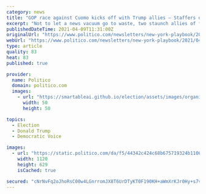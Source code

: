 ```yaml
---
category: news
title: "GOP race against Cuomo kicks off with Trump allies — Staffers dispute book work was voluntary — New rules aim to reduce school closures"
excerpt: "Not to let a news vacuum go to waste, two staunch allies of former President Donald Trump are kicking off conversations about New York’s 2022 gubernatorial race in earnest. Reactions? Well, a Republican hasn’t won a statewide race in New York since ..."
publishedDateTime: 2021-04-09T11:31:00Z
originalUrl: "https://www.politico.com/newsletters/new-york-playbook/2021/04/09/gop-race-against-cuomo-kicks-off-with-trump-allies-staffers-dispute-book-work-was-voluntary-new-rules-aim-to-reduce-school-closures-492421"
webUrl: "https://www.politico.com/newsletters/new-york-playbook/2021/04/09/gop-race-against-cuomo-kicks-off-with-trump-allies-staffers-dispute-book-work-was-voluntary-new-rules-aim-to-reduce-school-closures-492421"
type: article
quality: 83
heat: 83
published: true

provider:
  name: Politico
  domain: politico.com
  images:
    - url: "https://smartableai.github.io/election/assets/images/organizations/politico.com-50x50.jpg"
      width: 50
      height: 50

topics:
  - Election
  - Donald Trump
  - Democratic Voice

images:
  - url: "https://static.politico.com/da/f5/44342c424c68b675719324b1106b/politico.jpg"
    width: 1120
    height: 629
    isCached: true

secured: "cNrNvFq2oJhoRsC00w4LGnrromJX8T6UrDTyKT0F190KH+aWmXrKJr0Hy+s7vEFK0Q7A6ohudAmFMT+kFHTsWHdS1LbivtHMypRDuaFL7Anqb38rJk9WHJ2TxjDKlcaIwfOC9AXviHGiRnEyzzdtgV9FncDYQCllV1J4fenBk1m2+qLljZqn72+uoaNFcyPfk3nbDOQbHHN/Yuka2CthCMa6EqqaZScPCRmSmiFgDyY3opi+nk3qmH0KocNFoRehuPcxNQGEknkFf2zEgF2y14KjHds/331W5q7kVHeATfuVTM8v3ze2DoTpowEUENVlP53PzhfObTNazAzufF4bUXRg3PLzjjQjx7NtUVgei6E=;bnATvsVOjjwEMJEPkIQ+vA=="
---
```


